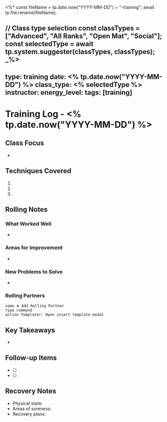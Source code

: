 <%*
const fileName = tp.date.now("YYYY-MM-DD") + "-training";
await tp.file.rename(fileName);

// Class type selection
const classTypes = ["Advanced", "All Ranks", "Open Mat", "Social"];
const selectedType = await tp.system.suggester(classTypes, classTypes);
_%>
---
type: training
date: <% tp.date.now("YYYY-MM-DD") %>
class_type: <% selectedType %>
instructor: 
energy_level: 
tags: [training]
---

# Training Log - <% tp.date.now("YYYY-MM-DD") %>

## Class Focus
- 

## Techniques Covered
1. 
2. 
3. 

## Rolling Notes
### What Worked Well
- 

### Areas for Improvement
- 

### New Problems to Solve
- 

### Rolling Partners
```button
name ➕ Add Rolling Partner
type command
action Templater: Open insert template modal
```

## Key Takeaways
- 

## Follow-up Items
- [ ] 
- [ ] 

## Recovery Notes
- Physical state:
- Areas of soreness:
- Recovery plans: